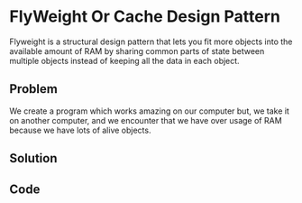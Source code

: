 # FlyWeight Or Cache Design Pattern

Flyweight is a structural design pattern that lets you fit more objects into the available amount of RAM by sharing
common parts of state between multiple objects instead of keeping all the data in each object.

## Problem

We create a program which works amazing on our computer but, we take it on another computer, and we encounter that we
have over usage of RAM because we have lots of alive objects.

## Solution



## Code